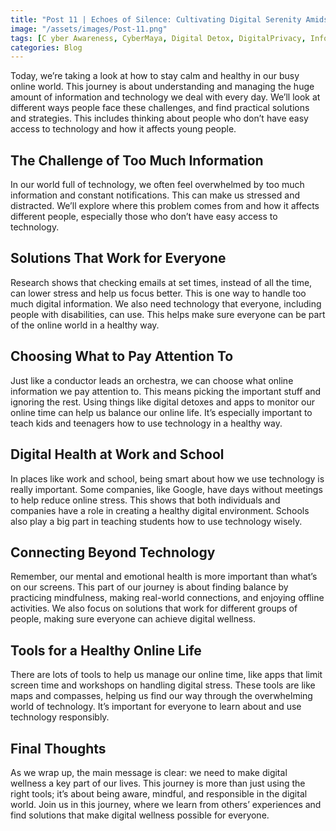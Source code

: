 ```yaml
---
title: "Post 11 | Echoes of Silence: Cultivating Digital Serenity Amidst the Chaos"
image: "/assets/images/Post-11.png"
tags: [C yber Awareness, CyberMaya, Digital Detox, DigitalPrivacy, Information Security, Infosec,Mental Health, Digital Health]
categories: Blog
---
```

Today, we’re taking a look at how to stay calm and healthy in our busy online world. This journey is about understanding and managing the huge amount of information and technology we deal with every day. 
We’ll look at different ways people face these challenges, and find practical solutions and strategies. This includes thinking about people who don’t have easy access to technology and how it affects young people.

## The Challenge of Too Much Information

In our world full of technology, we often feel overwhelmed by too much information and constant notifications. This can make us stressed and distracted. We’ll explore where this problem comes from and how it affects different people, especially those who don’t have easy access to technology.

## Solutions That Work for Everyone

Research shows that checking emails at set times, instead of all the time, can lower stress and help us focus better. This is one way to handle too much digital information. We also need technology that everyone, including people with disabilities, can use. This helps make sure everyone can be part of the online world in a healthy way.

## Choosing What to Pay Attention To

Just like a conductor leads an orchestra, we can choose what online information we pay attention to. This means picking the important stuff and ignoring the rest. Using things like digital detoxes and apps to monitor our online time can help us balance our online life. It’s especially important to teach kids and teenagers how to use technology in a healthy way.

## Digital Health at Work and School

In places like work and school, being smart about how we use technology is really important. Some companies, like Google, have days without meetings to help reduce online stress. This shows that both individuals and companies have a role in creating a healthy digital environment. Schools also play a big part in teaching students how to use technology wisely.

## Connecting Beyond Technology

Remember, our mental and emotional health is more important than what’s on our screens. This part of our journey is about finding balance by practicing mindfulness, making real-world connections, and enjoying offline activities. We also focus on solutions that work for different groups of people, making sure everyone can achieve digital wellness.

## Tools for a Healthy Online Life

There are lots of tools to help us manage our online time, like apps that limit screen time and workshops on handling digital stress. These tools are like maps and compasses, helping us find our way through the overwhelming world of technology. It’s important for everyone to learn about and use technology responsibly.

## Final Thoughts

As we wrap up, the main message is clear: we need to make digital wellness a key part of our lives. This journey is more than just using the right tools; it’s about being aware, mindful, and responsible in the digital world. Join us in this journey, where we learn from others’ experiences and find solutions that make digital wellness possible for everyone.
